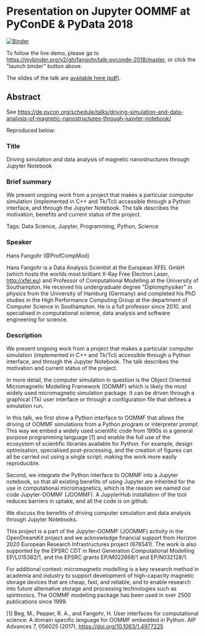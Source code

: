 # Presentation on Jupyter OOMMF at PyConDE & PyData 2018

[![Binder](https://mybinder.org/badge.svg)](https://mybinder.org/v2/gh/fangohr/talk-pyconde-2018/master)

To follow the live demo, please go to
https://mybinder.org/v2/gh/fangohr/talk-pyconde-2018/master, or click
the "launch binder" button above.

The slides of the talk are [available here (pdf)](slides.pdf).

## Abstract

See https://de.pycon.org/schedule/talks/driving-simulation-and-data-analysis-of-magnetic-nanostructures-through-jupyter-notebook/

Reproduced below:

### Title

Driving simulation and data analysis of magnetic nanostructures through Jupyter Notebook

### Brief summary

We present ongoing work from a project that makes a particular
computer simulation (implemented in C++ and Tk/Tcl) accessible through
a Python interface, and through the Jupyter Notebook. The talk
describes the motivation, benefits and current status of the project.

Tags: Data Science, Jupyter, Programming, Python, Science

### Speaker

Hans Fangohr (@ProfCompMod)

Hans Fangohr is a Data Analysis Scientist at the European XFEL GmbH
(which hosts the worlds most brilliant X-Ray Free Electron Laser,
http://xfel.eu) and Professor of Computational Modelling at the
University of Southampton. He received his undergraduate degree
"Diplomphysiker" in physics from the University of Hamburg (Germany)
and completed his PhD studies in the High Performance Computing Group
at the department of Computer Science in Southampton. He is a full
professor since 2010, and specialised in computational science, data
analysis and software engineering for science.

### Description

We present ongoing work from a project that makes a particular
computer simulation (implemented in C++ and Tk/Tcl) accessible through
a Python interface, and through the Jupyter Notebook. The talk
describes the motivation and current status of the project.

In more detail, the computer simulation in question is the Object
Oriented Micromagnetic Modelling Framework (OOMMF) which is likely the
most widely used micromagnetic simulation package. It can be driven
through a graphical (Tk) user interface or through a configuration
file that defines a simulation run.

In this talk, we first show a Python interface to OOMMF that allows
the driving of OOMMF simulations from a Python program or interpreter
prompt. This way we embed a widely used scientific code from 1990s in
a general purpose programming language [1] and enable the full use of
the ecosystem of scientific libraries available for Python. For
example, design optimisation, specialised post-processing, and the
creation of figures can all be carried out using a single script;
making the work more easily reproducible.

Second, we integrate the Python interface to OOMMF into a Jupyter
notebook, so that all existing benefits of using Jupyter are inherited
for the use in computational micromagnetics, which is the reason we
named our code Jupyter-OOMMF (JOOMMF). A JupyterHub installation of
the tool reduces barriers in uptake, and all the code is on github.

We discuss the benefits of driving computer simulation and data
analysis through Jupyter Notebooks.

This project is a part of the Jupyter-OOMMF (JOOMMF) activity in the
OpenDreamKit project and we acknowledge financial support from Horizon
2020 European Research Infrastructures project (676541). The work is
also supported by the EPSRC CDT in Next Generation Computational
Modelling EP/L015382/1, and the EPSRC grants EP/M022668/1 and
EP/N032128/1.

For additional context: micromagnetic modelling is a key research
method in academia and industry to support development of
high-capacity magnetic storage devices that are cheap, fast, and
reliable, and to enable research into future alternative storage and
processing technologies such as spintronics. The OOMMF modelling
package has been used in over 2500 publications since 1999.

[1] Beg, M., Pepper, R. A., and Fangohr, H. User interfaces for
computational science: A domain specific language for OOMMF embedded
in Python. AIP Advances 7, 056025 (2017),
https://doi.org/10.1063/1.4977225
